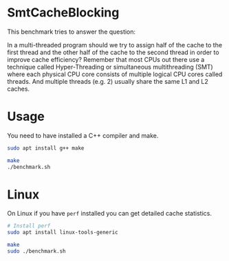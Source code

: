 # SmtCacheBlocking

This benchmark tries to answer the question:

In a multi-threaded program should we try to assign half of the cache
to the first thread and the other half of the cache to the second thread
in order to improve cache efficiency? Remember that most CPUs out there
use a technique called Hyper-Threading or simultaneous multithreading
(SMT) where each physical CPU core consists of multiple logical CPU cores
called threads. And multiple threads (e.g. 2) usually share the same L1
and L2 caches.

# Usage

You need to have installed a C++ compiler and make.

```bash
sudo apt install g++ make

make
./benchmark.sh
```

# Linux

On Linux if you have ```perf``` installed you can get detailed
cache statistics.

```bash
# Install perf
sudo apt install linux-tools-generic

make
sudo ./benchmark.sh
```
